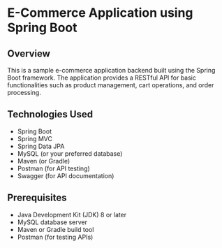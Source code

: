 # E-Commerce Application using Spring Boot

## Overview

This is a sample e-commerce application backend built using the Spring Boot framework. The application provides a RESTful API for basic functionalities such as product management, cart operations, and order processing.

## Technologies Used

- Spring Boot
- Spring MVC
- Spring Data JPA
- MySQL (or your preferred database)
- Maven (or Gradle)
- Postman (for API testing)
- Swagger (for API documentation)

## Prerequisites

- Java Development Kit (JDK) 8 or later
- MySQL database server
- Maven or Gradle build tool
- Postman (for testing APIs)



